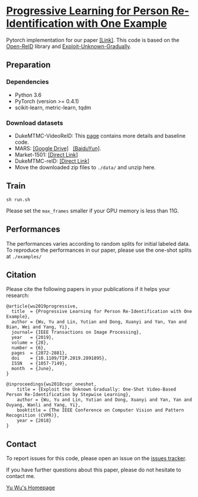 # [Progressive Learning for Person Re-Identification with One Example](https://ieeexplore.ieee.org/document/8607049)

Pytorch implementation for our paper [[Link]](https://yu-wu.net/pdf/TIP2019_One-Example-reID.pdf).
This code is based on the [Open-ReID](https://github.com/Cysu/open-reid) library and [Exploit-Unknown-Gradually](https://github.com/Yu-Wu/Exploit-Unknown-Gradually).

## Preparation
### Dependencies
- Python 3.6
- PyTorch (version >= 0.4.1)
- scikit-learn, metric-learn, tqdm

### Download datasets 
- DukeMTMC-VideoReID: This [page](https://github.com/Yu-Wu/DukeMTMC-VideoReID) contains more details and baseline code.
- MARS: [[Google Drive]](https://drive.google.com/open?id=1m6yLgtQdhb6pLCcb6_m7sj0LLBRvkDW0)   [[BaiduYun]](https://pan.baidu.com/s/1mByTdvXFsmobXOXBEkIWFw).
- Market-1501: [[Direct Link]](http://45.32.69.75/share/market1501.tar)
- DukeMTMC-reID: [[Direct Link]](http://45.32.69.75/share/duke.tar)
- Move the downloaded zip files to `./data/` and unzip here.


## Train

```shell
sh run.sh
```

Please set the `max_frames` smaller if your GPU memory is less than 11G.

## Performances

The performances varies according to random splits for initial labeled data. To reproduce the performances in our paper, please use the one-shot splits at `./examples/`


## Citation

Please cite the following papers in your publications if it helps your research:

    @article{wu2019progressive,
      title  = {Progressive Learning for Person Re-Identification with One Example},
      author = {Wu, Yu and Lin, Yutian and Dong, Xuanyi and Yan, Yan and Bian, Wei and Yang, Yi},
      journal= {IEEE Transactions on Image Processing},
      year   = {2019}, 
      volume = {28}, 
      number = {6}, 
      pages  = {2872-2881}, 
      doi    = {10.1109/TIP.2019.2891895}, 
      ISSN   = {1057-7149}, 
      month  = {June},
    }
    
    @inproceedings{wu2018cvpr_oneshot,
        title = {Exploit the Unknown Gradually: One-Shot Video-Based Person Re-Identification by Stepwise Learning},
        author = {Wu, Yu and Lin, Yutian and Dong, Xuanyi and Yan, Yan and Ouyang, Wanli and Yang, Yi},
        booktitle = {The IEEE Conference on Computer Vision and Pattern Recognition (CVPR)},
        year = {2018}
    }

    
## Contact

To report issues for this code, please open an issue on the [issues tracker](https://github.com/Yu-Wu/One-Example-Person-ReID/issues).

If you have further questions about this paper, please do not hesitate to contact me. 

[Yu Wu's Homepage](https://yu-wu.net)


